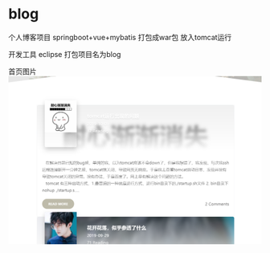 # blog
个人博客项目 springboot+vue+mybatis 打包成war包 放入tomcat运行

开发工具 eclipse
打包项目名为blog

首页图片![image](https://github.com/CreateQi/blog/blob/master/images/1.png)

